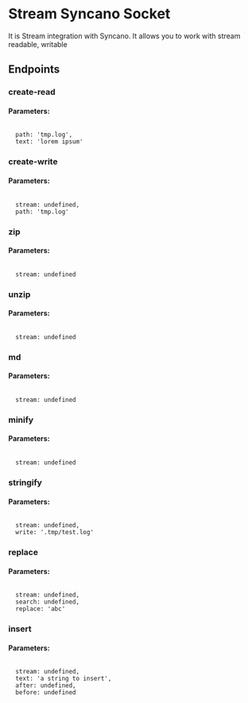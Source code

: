 # Stream Syncano Socket

It is Stream integration with Syncano. It allows you to work with stream readable, writable

## Endpoints

### create-read

#### Parameters:
```

  path: 'tmp.log',
  text: 'lorem ipsum'
```


### create-write

#### Parameters:
```

  stream: undefined,
  path: 'tmp.log'
```


### zip

#### Parameters:
```

  stream: undefined
```


### unzip

#### Parameters:
```

  stream: undefined
```


### md

#### Parameters:
```

  stream: undefined
```


### minify

#### Parameters:
```

  stream: undefined
```


### stringify

#### Parameters:
```

  stream: undefined,
  write: '.tmp/test.log'
```


### replace

#### Parameters:
```

  stream: undefined,
  search: undefined,
  replace: 'abc'
```


### insert

#### Parameters:
```

  stream: undefined,
  text: 'a string to insert',
  after: undefined,
  before: undefined
```


